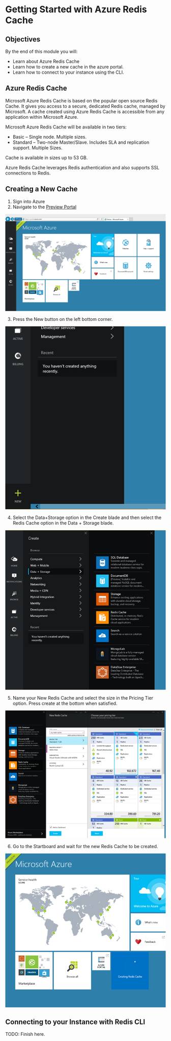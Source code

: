 # Getting Started with Azure Redis Cache

## Objectives

By the end of this module you will:

- Learn about Azure Redis Cache
- Learn how to create a new cache in the azure portal. 
- Learn how to connect to your instance using the CLI.

## Azure Redis Cache

Microsoft Azure Redis Cache is based on the popular open source Redis Cache. It gives you access to a secure, dedicated Redis cache, managed by Microsoft. A cache created using Azure Redis Cache is accessible from any application within Microsoft Azure.

Microsoft Azure Redis Cache will be available in two tiers:
* Basic – Single node. Multiple sizes.
* Standard – Two-node Master/Slave. Includes SLA and replication support. Multiple Sizes.

Cache is available in sizes up to 53 GB.

Azure Redis Cache leverages Redis authentication and also supports SSL connections to Redis.

## Creating a New Cache

1. Sign into Azure
2. Navigate to the [Preview Portal](https://portal.azure.com)

![](1_portal_start.PNG)

3. Press the New button on the left bottom corner. 

![](2_portal_new.PNG)

4. Select the Data+Storage option in the Create blade and then select the Redis Cache option in the Data + Storage blade. 

![](3_portal_new_redis.PNG)

5. Name your New Redis Cache and select the size in the Pricing Tier option. Press create at the bottom when satisfied. 

![](4_select_size.PNG)

6. Go to the Startboard and wait for the new Redis Cache to be created. 

![](5_creating_new.PNG)

## Connecting to your Instance with Redis CLI

TODO: Finish here.
